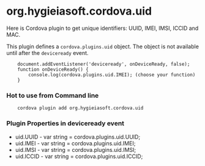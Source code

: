 # org.hygieiasoft.cordova.uid
Here is Cordova plugin to get unique identifiers: UUID, IMEI, IMSI, ICCID and MAC.

This plugin defines a `cordova.plugins.uid` object.
The object is not available until after the `deviceready` event.

		document.addEventListener('deviceready', onDeviceReady, false);
		function onDeviceReady() {
			console.log(cordova.plugins.uid.IMEI); (choose your function)
		}

### Hot to use from Command line
		cordova plugin add org.hygieiasoft.cordova.uid

### Plugin Properties in deviceready event
- uid.UUID - var string = cordova.plugins.uid.UUID;
- uid.IMEI - var string = cordova.plugins.uid.IMEI;
- uid.IMSI - var string = cordova.plugins.uid.IMSI;
- uid.ICCID - var string = cordova.plugins.uid.ICCID;

